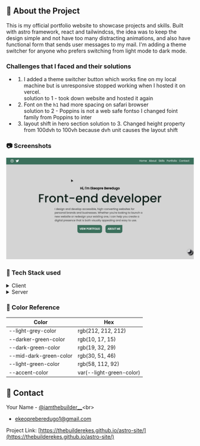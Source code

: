 <!-- About the Project -->

## :star2: About the Project

This is my official portfolio website to showcase projects and skills. Built with astro framework, react and tailwindcss, the idea was to keep the design simple and not have too many distracting animations, and also have functional form that sends user messages to my mail. I'm adding a theme switcher for anyone who prefers switching from light mode to dark mode.

<!--Challenges that I faced-->

### Challenges that I faced and their solutions

- 1. I added a theme switcher button which works fine on my local machine but is unresponsive stopped working when I hosted it on vercel.<br/>
     solution to 1 - took down website and hosted it again

- 2. Font on the `h1` had more spacing on safari browser <br/>
     solution to 2 - Poppins is not a web safe fontso I changed foint family from Poppins to inter

- 3. layout shift in hero section
    solution to 3. Changed height property from 100dvh to 100vh because dvh unit causes the layout shift


<!-- Screenshots -->

### :camera: Screenshots

<div align="center"> 
  <img src="/public/assets/img/my-portfolio.jpg" alt="screenshot" />
</div>

<!-- TechStack -->

### :space_invader: Tech Stack used

<details>
  <summary>Client</summary>
  <ul>
    <li>Astro</li>
    <li>SCSS</li>
     <li>CSS</li>
     <li>TailwindCSS</li>
     <li>React</li>
     
  </ul>
</details>

<details>
  <summary>Server</summary>
  <ul>
    <li><a href="https://www.vercel.app">Vercel</a></li>
  </ul>
</details>

<!-- Color Reference -->

### :art: Color Reference

| Color                  | Hex                      |
| ---------------------- | ------------------------ |
| --light-grey-color     | rgb(212, 212, 212)       |
| --darker-green-color   | rgb(10, 17, 15)          |
| --dark-green-color     | rgb(19, 32, 29)          |
| --mid-dark-green-color | rgb(30, 51, 46)          |
| --light-green-color    | rgb(58, 112, 92)         |
| --accent-color         | var(--light-green-color) |

<!-- Contact -->

## :handshake: Contact

Your Name - [@iamthebuilder\_\_](https://twitter.com/iamthebuilder__)<br>

- ekeopreberedugo1@gmail.com

Project Link: [https://thebuilderekes.github.io/astro-site/](https://thebuilderekes.github.io/astro-site/)
